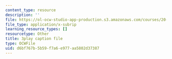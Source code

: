 ```yaml
---
content_type: resource
description: ''
file: https://ol-ocw-studio-app-production.s3.amazonaws.com/courses/20-219-becoming-the-next-bill-nye-writing-and-hosting-the-educational-show-january-iap-2015/d6bf767b5b59f7a6e977aa5802d37387_AjK2zF9yN0k.srt
file_type: application/x-subrip
learning_resource_types: []
resourcetype: Other
title: 3play caption file
type: OCWFile
uid: d6bf767b-5b59-f7a6-e977-aa5802d37387
---
```

